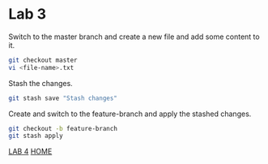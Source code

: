 # Lab 3

Switch to the master branch and create a new file and add some content to it.
```bash
git checkout master
vi <file-name>.txt
```

Stash the changes.
```bash
git stash save "Stash changes"
```

Create and switch to the feature-branch and apply the stashed changes.
```bash
git checkout -b feature-branch
git stash apply
```

[LAB 4](./l4.md)
[HOME](./../README.md)
